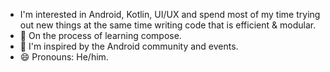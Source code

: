 
- I'm interested in Android, Kotlin, UI/UX and spend most of my time trying out new things at the same time writing code that is efficient & modular.
- 🌱 On the process of learning compose.
- 🌟 I'm inspired by the Android community and events.
- 😄 Pronouns: He/him.
